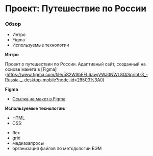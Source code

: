 # Проект: Путешествие по России

### Обзор

- Интро
- Figma
- Используемые технологии

**Интро**

Проект о путешествии по России.
Адаптивный сайт, созданный на основе макета в [Figma] (https://www.figma.com/file/5S2WSbEFL6awjVWJ0NWL8Q/Sprint-3_-Russia-_-desktop-mobile?node-id=28503%3A0)

**Figma**

- [Ссылка на макет в Figma](https://www.figma.com/file/5S2WSbEFL6awjVWJ0NWL8Q/Sprint-3_-Russia-_-desktop-mobile?node-id=28503%3A0)

**Используемые технологии:**

- HTML
- CSS:

* flex
* grid
* медиазапросы
* организация файлов по методологии БЭМ
